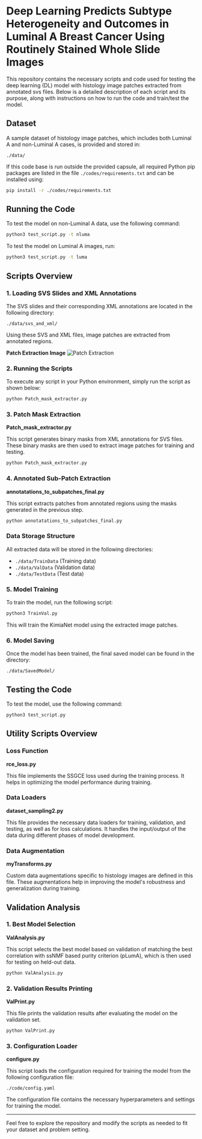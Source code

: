 
# Deep Learning Predicts Subtype Heterogeneity and Outcomes in Luminal A Breast Cancer Using Routinely Stained Whole Slide Images

This repository contains the necessary scripts and code used for testing the deep learning (DL) model with histology image patches extracted from annotated svs files. Below is a detailed description of each script and its purpose, along with instructions on how to run the code and train/test the model.

## Dataset

A sample dataset of histology image patches, which includes both Luminal A and non-Luminal A cases, is provided and stored in:

```plaintext
./data/
```

If this code base is run outside the provided capsule, all required Python pip packages are listed in the file `./codes/requirements.txt` and can be installed using:

```bash
pip install -r ./codes/requirements.txt
```

## Running the Code

To test the model on non-Luminal A data, use the following command:

```bash
python3 test_script.py -t nluma
```

To test the model on Luminal A images, run:

```bash
python3 test_script.py -t luma
```

## Scripts Overview

### 1. Loading SVS Slides and XML Annotations

The SVS slides and their corresponding XML annotations are located in the following directory:

```plaintext
./data/svs_and_xml/
```

Using these SVS and XML files, image patches are extracted from annotated regions.

**Patch Extraction Image**
![Patch Extraction](./resources/patch_extract.jpg)

### 2. Running the Scripts

To execute any script in your Python environment, simply run the script as shown below:

```bash
python Patch_mask_extractor.py
```

### 3. Patch Mask Extraction

**Patch_mask_extractor.py**

This script generates binary masks from XML annotations for SVS files. These binary masks are then used to extract image patches for training and testing.

```bash
python Patch_mask_extractor.py
```

### 4. Annotated Sub-Patch Extraction

**annotatations_to_subpatches_final.py**

This script extracts patches from annotated regions using the masks generated in the previous step.

```bash
python annotatations_to_subpatches_final.py
```

### Data Storage Structure

All extracted data will be stored in the following directories:

- `./data/TrainData` (Training data)
- `./data/ValData` (Validation data)
- `./data/TestData` (Test data)

### 5. Model Training

To train the model, run the following script:

```bash
python3 TrainVal.py
```

This will train the KimiaNet model using the extracted image patches.

### 6. Model Saving

Once the model has been trained, the final saved model can be found in the directory:

```plaintext
./data/SavedModel/
```

## Testing the Code

To test the model, use the following command:

```bash
python3 test_script.py
```

## Utility Scripts Overview

### Loss Function

**rce_loss.py**

This file implements the SSGCE loss used during the training process. It helps in optimizing the model performance during training.

### Data Loaders

**dataset_sampling2.py**

This file provides the necessary data loaders for training, validation, and testing, as well as for loss calculations. It handles the input/output of the data during different phases of model development.

### Data Augmentation

**myTransforms.py**

Custom data augmentations specific to histology images are defined in this file. These augmentations help in improving the model's robustness and generalization during training.

## Validation Analysis

### 1. Best Model Selection

**ValAnalysis.py**

This script selects the best model based on validation of matching the best correlation with ssNMF based purity criterion (pLumA), which is then used for testing on held-out data.

```bash
python ValAnalysis.py
```

### 2. Validation Results Printing

**ValPrint.py**

This file prints the validation results after evaluating the model on the validation set.

```bash
python ValPrint.py
```

### 3. Configuration Loader

**configure.py**

This script loads the configuration required for training the model from the following configuration file:

```plaintext
./code/config.yaml
```

The configuration file contains the necessary hyperparameters and settings for training the model.

---

Feel free to explore the repository and modify the scripts as needed to fit your dataset and problem setting.